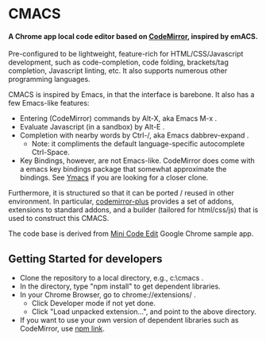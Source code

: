 # CMACS

####   A Chrome app local code editor based on [CodeMirror](http://codemirror.net/), inspired by emACS.

Pre-configured to be lightweight, feature-rich for HTML/CSS/Javascript development, such as code-completion, code folding, brackets/tag completion, Javascript linting, etc. It also supports numerous other programming languages.

CMACS is inspired by Emacs, in that the interface is barebone. It also has a few Emacs-like features:

* Entering (CodeMirror) commands by Alt-X, aka Emacs M-x .
* Evaluate Javascript (in a sandbox) by Alt-E .
* Completion with nearby words by Ctrl-/, aka Emacs dabbrev-expand .
  * Note: it compliments the default language-specific autocomplete Ctrl-Space.
* Key Bindings, however, are not Emacs-like. CodeMirror does come with a emacs key bindings package that somewhat approximate the bindings. See [Ymacs](http://www.ymacs.org/) if you are looking for a closer clone.


Furthermore, it is structured so that it can be ported / reused in other environment. In particular, [codemirror-plus](codemirror-plus/README.md) provides a set of addons, extensions to standard addons, and a builder (tailored for html/css/js) that is used to construct this CMACS. 

The code base is derived from [Mini Code Edit](https://github.com/GoogleChrome/chrome-app-samples/tree/master/samples/mini-code-edit) Google Chrome sample app.


## Getting Started for developers

* Clone the repository to a local directory, e.g., c:\cmacs .
* In the directory, type "npm install" to get dependent libraries.
* In your Chrome Browser, go to chrome://extensions/ .
  * Click Developer mode if not yet done.
  * Click "Load unpacked extension...", and point to the above directory.
* If you want to use your own version of dependent libraries such as CodeMirror, use [npm link](https://docs.npmjs.com/cli/link).
